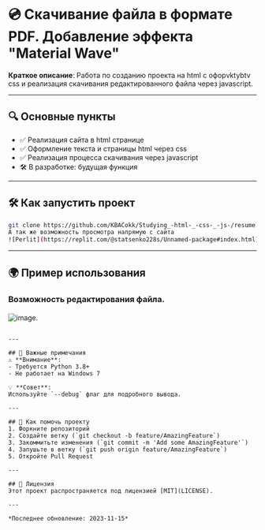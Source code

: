 # 💿 Скачивание файла в формате PDF. Добавление эффекта "Material Wave" 

**Краткое описание**: Работа по созданию проекта на html с офорvktybtv css и реализация скачивания редактированного файла через javascript.

---

## 🔍 Основные пункты
- ✅ Реализация сайта в html странице 
- ✅ Оформление текста и страницы html через css
- ✅ Реализация процесса скачивания через javascript
- 🛠 В разработке: будущая функция

---

## 🛠 Как запустить проект 
```bash
git clone https://github.com/KBACokk/Studying_-html-_-css-_-js-/resume.git
А так же возможность просмотра напрямую с сайта 
![Perlit](https://replit.com/@statsenko228s/Unnamed-package#index.html)
```

---

## 🌍 Пример использования
### Возможность редактирования файла.
#### 
![image](https://sun9-4.userapi.com/impg/04G0SquIkWrUrobhbXic0hgJmDrQWzQdgYuYMg/riU0C7dC67I.jpg?size=931x837&quality=95&sign=ef5fcafa86c096f18f29a116081884fe&type=album).


```

---

## 📌 Важные примечания
⚠️ **Внимание**:  
- Требуется Python 3.8+  
- Не работает на Windows 7  

💡 **Совет**:  
Используйте `--debug` флаг для подробного вывода.

---

## 🤝 Как помочь проекту
1. Форкните репозиторий
2. Создайте ветку (`git checkout -b feature/AmazingFeature`)
3. Закоммитьте изменения (`git commit -m 'Add some AmazingFeature'`)
4. Запушьте в ветку (`git push origin feature/AmazingFeature`)
5. Откройте Pull Request

---

## 📜 Лицензия
Этот проект распространяется под лицензией [MIT](LICENSE).

---

*Последнее обновление: 2023-11-15*
